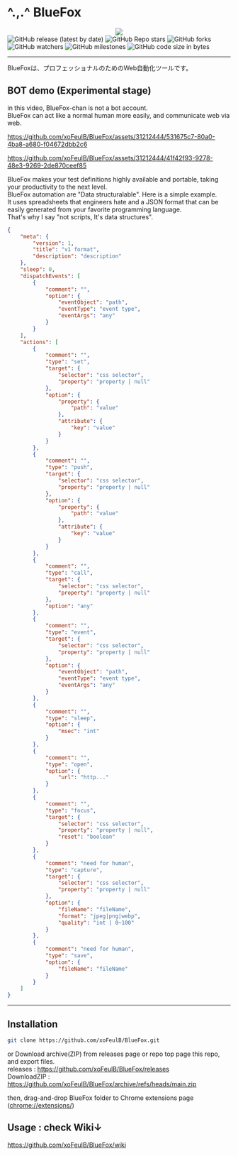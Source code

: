 # ^.,.^ BlueFox

<div align="center">
<img src="https://user-images.githubusercontent.com/31212444/232337954-73feac2d-c27d-4a6c-b0b5-63ae5ccd9cab.png">
</div>

<div>
<img alt="GitHub release (latest by date)" src="https://img.shields.io/github/v/release/xoFeulB/BlueFox?style=social">
<img alt="GitHub Repo stars" src="https://img.shields.io/github/stars/xoFeulB/BlueFox?style=social">
<img alt="GitHub forks" src="https://img.shields.io/github/forks/xoFeulB/BlueFox?style=social">
<img alt="GitHub watchers" src="https://img.shields.io/github/watchers/xoFeulB/BlueFox?style=social">
<img alt="GitHub milestones" src="https://img.shields.io/github/milestones/open/xoFeulB/BlueFox?style=social">
<img alt="GitHub code size in bytes" src="https://img.shields.io/github/languages/code-size/xoFeulB/BlueFox?style=social">
</div>
<hr>

BlueFoxは、プロフェッショナルのためのWeb自動化ツールです。

## BOT demo (Experimental stage)
in this video, BlueFox-chan is not a bot account.  
BlueFox can act like a normal human more easily, and communicate web via web.
<div>

https://github.com/xoFeulB/BlueFox/assets/31212444/531675c7-80a0-4ba8-a680-f04672dbb2c6

</div>
<div>
    

https://github.com/xoFeulB/BlueFox/assets/31212444/41f42f93-9278-48e3-9269-2de870ceef85


</div>

BlueFox makes your test definitions highly available and portable, taking your productivity to the next level.  
BlueFox automation are "Data structuralable". Here is a simple example.  
It uses spreadsheets that engineers hate and a JSON format that can be easily generated from your favorite programming language.  
That's why I say "not scripts, It's data structures".

```JSON
{
    "meta": {
        "version": 1,
        "title": "v1 format",
        "description": "description"
    },
    "sleep": 0,
    "dispatchEvents": [
        {
            "comment": "",
            "option": {
                "eventObject": "path",
                "eventType": "event type",
                "eventArgs": "any"
            }
        }
    ],
    "actions": [
        {
            "comment": "",
            "type": "set",
            "target": {
                "selector": "css selector",
                "property": "property | null"
            },
            "option": {
                "property": {
                    "path": "value"
                },
                "attribute": {
                    "key": "value"
                }
            }
        },
        {
            "comment": "",
            "type": "push",
            "target": {
                "selector": "css selector",
                "property": "property | null"
            },
            "option": {
                "property": {
                    "path": "value"
                },
                "attribute": {
                    "key": "value"
                }
            }
        },
        {
            "comment": "",
            "type": "call",
            "target": {
                "selector": "css selector",
                "property": "property | null"
            },
            "option": "any"
        },
        {
            "comment": "",
            "type": "event",
            "target": {
                "selector": "css selector",
                "property": "property | null"
            },
            "option": {
                "eventObject": "path",
                "eventType": "event type",
                "eventArgs": "any"
            }
        },
        {
            "comment": "",
            "type": "sleep",
            "option": {
                "msec": "int"
            }
        },
        {
            "comment": "",
            "type": "open",
            "option": {
                "url": "http..."
            }
        },
        {
            "comment": "",
            "type": "focus",
            "target": {
                "selector": "css selector",
                "property": "property | null",
                "reset": "boolean"
            }
        },
        {
            "comment": "need for human",
            "type": "capture",
            "target": {
                "selector": "css selector",
                "property": "property | null"
            },
            "option": {
                "fileName": "fileName",
                "format": "jpeg|png|webp",
                "quality": "int | 0~100"
            }
        },
        {
            "comment": "need for human",
            "type": "save",
            "option": {
                "fileName": "fileName"
            }
        }
    ]
}
```

<hr>

## Installation

```bash
git clone https://github.com/xoFeulB/BlueFox.git
```

or Download archive(ZIP) from releases page or repo top page this repo, and export files.  
releases : https://github.com/xoFeulB/BlueFox/releases  
DownloadZIP : https://github.com/xoFeulB/BlueFox/archive/refs/heads/main.zip

then, drag-and-drop BlueFox folder to Chrome extensions page (<a href="chrome://extensions/" target="_blank">chrome://extensions/</a>)

## Usage : check Wiki↓

<a href="https://github.com/xoFeulB/BlueFox/wiki" target="_blank">https://github.com/xoFeulB/BlueFox/wiki</a>
